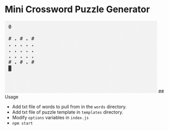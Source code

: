 # Mini Crossword Puzzle Generator

<img src="https://github.com/the-pudding/crossword-generator/raw/master/demo.gif" width="480" alt="output"/>
## Usage

- Add txt file of words to pull from in the `words` directory.
- Add txt file of puzzle template in `templates` directory.
- Modify `options` variables in `index.js`
- `npm start`

